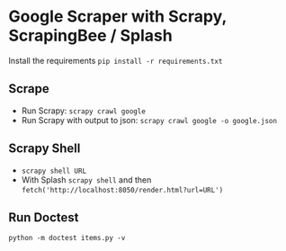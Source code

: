 # Google Scraper with Scrapy, ScrapingBee / Splash

Install the requirements `pip install -r requirements.txt`

## Scrape
* Run Scrapy: `scrapy crawl google`
* Run Scrapy with output to json: `scrapy crawl google -o google.json`

## Scrapy Shell
* `scrapy shell URL`
* With Splash `scrapy shell` and then `fetch('http://localhost:8050/render.html?url=URL')`

## Run Doctest
`python -m doctest items.py -v`